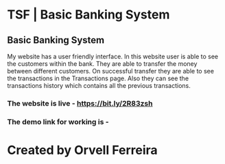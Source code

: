 # TSF | Basic Banking System 
## Basic Banking System
My website has a user friendly interface. In this website user is able to see the customers within the bank. They are able to transfer the money between different customers. On successful transfer they are able to see the transactions in the Transactions page. Also they can see the transactions history which contains all the previous transactions. 

### The website is live - https://bit.ly/2R83zsh
### The demo link for working is - 

# Created by Orvell Ferreira
